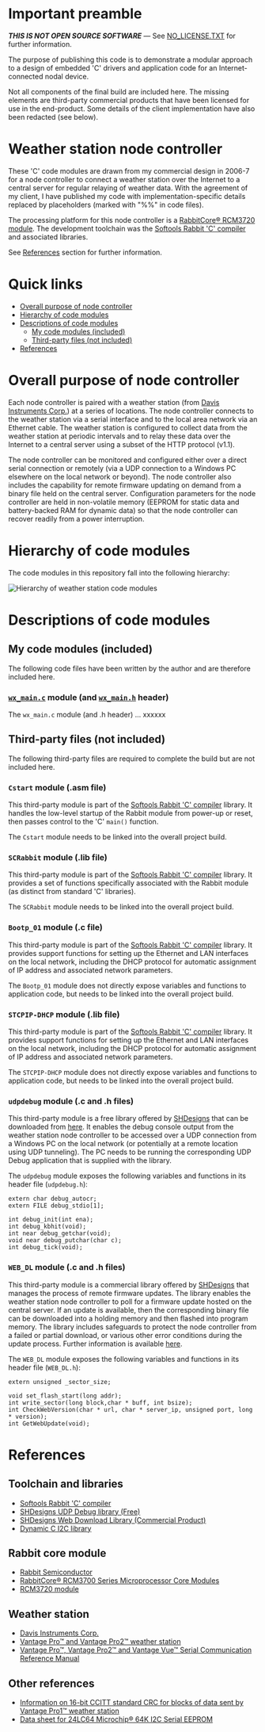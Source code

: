 # Important preamble

***THIS IS NOT OPEN SOURCE SOFTWARE*** ⁠— See [NO_LICENSE.TXT](/NO_LICENSE.TXT) for further information.

The purpose of publishing this code is to demonstrate a modular approach to a design of embedded 'C' drivers and application code for an Internet-connected nodal device.

Not all components of the final build are included here.  The missing elements are third-party commercial products that have been licensed for use in the end-product.  Some details of the client implementation have also been redacted (see below).

# Weather station node controller

These 'C' code modules are drawn from my commercial design in 2006-7 for a node controller to connect a weather station over the Internet to a central server for regular relaying of weather data.  With the agreement of my client, I have published my code with implementation-specific details replaced by placeholders (marked with "%%" in code files).

The processing platform for this node controller is a [RabbitCore® RCM3720 module](https://www.digi.com/products/models/20-101-1329).  The development toolchain was the [Softools Rabbit 'C' compiler](https://www.softools.com/scrabbit.htm) and associated libraries.

See [References](/README.md#references) section for further information.

# Quick links

* [Overall purpose of node controller](/README.md#overall-purpose-of-node-controller)
* [Hierarchy of code modules](/README.md#hierarchy-of-code-modules)
* [Descriptions of code modules](/README.md#descriptions-of-code-modules)
  * [My code modules (included)](/README.md#my-code-modules-included)
  * [Third-party files (not included)](/README.md#third-party-files-not-included)
* [References](/README.md#references)

# Overall purpose of node controller

Each node controller is paired with a weather station (from [Davis Instruments Corp.](https://www.davisinstruments.com/)) at a series of locations.  The node controller connects to the weather station via a serial interface and to the local area network via an Ethernet cable.  The weather station is configured to collect data from the weather station at periodic intervals and to relay these data over the Internet to a central server using a subset of the HTTP protocol (v1.1).

The node controller can be monitored and configured either over a direct serial connection or remotely (via a UDP connection to a Windows PC elsewhere on the local network or beyond).  The node controller also includes the capability for remote firmware updating on demand from a binary file held on the central server.  Configuration parameters for the node controller are held in non-volatile memory (EEPROM for static data and battery-backed RAM for dynamic data) so that the node controller can recover readily from a power interruption.

# Hierarchy of code modules

The code modules in this repository fall into the following hierarchy:

![Hierarchy of weather station code modules](/photos/wx-code-hierarchy.png?raw=true "Hierarchy of weather station code modules")

# Descriptions of code modules

## My code modules (included)

The following code files have been written by the author and are therefore included here.

### [`wx_main.c`](/code/wx_main.c) module (and [`wx_main.h`](/code/wx_main.h) header)

The `wx_main.c` module (and .h header) ... xxxxxx


## Third-party files (not included)

The following third-party files are required to complete the build but are not included here.

### `Cstart` module (.asm file)

This third-party module is part of the [Softools Rabbit 'C' compiler](https://www.softools.com/scrabbit.htm) library.  It handles the low-level startup of the Rabbit module from power-up or reset, then passes control to the 'C' `main()` function.

The `Cstart` module needs to be linked into the overall project build.

### `SCRabbit` module (.lib file)

This third-party module is part of the [Softools Rabbit 'C' compiler](https://www.softools.com/scrabbit.htm) library.  It provides a set of functions specifically associated with the Rabbit module (as distinct from standard 'C' libraries).

The `SCRabbit` module needs to be linked into the overall project build.

### `Bootp_01` module (.c file)

This third-party module is part of the [Softools Rabbit 'C' compiler](https://www.softools.com/scrabbit.htm) library.  It provides support functions for setting up the Ethernet and LAN interfaces on the local network, including the DHCP protocol for automatic assignment of IP address and associated network parameters.

The `Bootp_01` module does not directly expose variables and functions to application code, but needs to be linked into the overall project build.

### `STCPIP-DHCP` module (.lib file)

This third-party module is part of the [Softools Rabbit 'C' compiler](https://www.softools.com/scrabbit.htm) library.  It provides support functions for setting up the Ethernet and LAN interfaces on the local network, including the DHCP protocol for automatic assignment of IP address and associated network parameters.

The `STCPIP-DHCP` module does not directly expose variables and functions to application code, but needs to be linked into the overall project build.

### `udpdebug` module (.c and .h files)

This third-party module is a free library offered by [SHDesigns](https://www.shdesigns.org) that can be downloaded from [here](https://www.shdesigns.org/rabbit/udpdebug.shtml).  It enables the debug console output from the weather station node controller to be accessed over a UDP connection from a Windows PC on the local network (or potentially at a remote location using UDP tunneling).  The PC needs to be running the corresponding UDP Debug application that is supplied with the library.

The `udpdebug` module exposes the following variables and functions in its header file (`udpdebug.h`):

    extern char debug_autocr;
    extern FILE debug_stdio[1];
    
    int debug_init(int ena);
    int debug_kbhit(void);
    int near debug_getchar(void);
    void near debug_putchar(char c);
    int debug_tick(void);

### `WEB_DL` module (.c and .h files)

This third-party module is a commercial library offered by [SHDesigns](https://www.shdesigns.org) that manages the process of remote firmware updates.  The library enables the weather station node controller to poll for a firmware update hosted on the central server.  If an update is available, then the corresponding binary file can be downloaded into a holding memory and then flashed into program memory.  The library includes safeguards to protect the node controller from a failed or partial download, or various other error conditions during  the update process.  Further information is available [here](https://www.shdesigns.org/rabbit/resident.shtml).

The `WEB_DL` module exposes the following variables and functions in its header file (`WEB_DL.h`):

    extern unsigned _sector_size;
    
    void set_flash_start(long addr);
    int write_sector(long block,char * buff, int bsize);
    int CheckWebVersion(char * url, char * server_ip, unsigned port, long * version);
    int GetWebUpdate(void);

# References

## Toolchain and libraries

* [Softools Rabbit 'C' compiler](https://www.softools.com/scrabbit.htm)
* [SHDesigns UDP Debug library (Free)](https://www.shdesigns.org/rabbit/udpdebug.shtml)
* [SHDesigns Web Download Library (Commercial Product)](https://www.shdesigns.org/rabbit/resident.shtml)
* [Dynamic C I2C library](https://ftp1.digi.com/support/documentation/0220061_b.pdf)

## Rabbit core module

* [Rabbit Semiconductor](https://en.wikipedia.org/wiki/Rabbit_Semiconductor)
* [RabbitCore® RCM3700 Series Microprocessor Core Modules](https://www.digi.com/products/embedded-systems/system-on-modules/rcm3700)
* [RCM3720 module](https://www.digi.com/products/models/20-101-1329)

## Weather station

* [Davis Instruments Corp.](https://www.davisinstruments.com)
* [Vantage Pro™ and Vantage Pro2™ weather station](https://www.davisinstruments.com/solution/vantage-pro2/)
* [Vantage Pro™, Vantage Pro2™ and Vantage Vue™ Serial Communication Reference Manual](https://www.davisinstruments.com/support/weather/download/VantageSerialProtocolDocs_v261.pdf)

## Other references

* [Information on 16-bit CCITT standard CRC for blocks of data sent by Vantage Pro1™ weather station](http://srecord.sourceforge.net/crc16-ccitt.html)
* [Data sheet for 24LC64 Microchip® 64K I2C Serial EEPROM](http://ww1.microchip.com/downloads/en/devicedoc/21189f.pdf)
